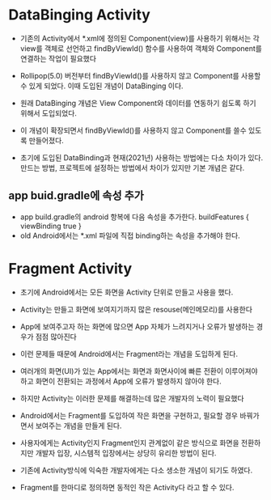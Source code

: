 # DataBinging Activity
* 기존의 Activity에서 *.xml에 정의된 Component(view)를 사용하기 위해서는
    각 view를 객체로 선언하고 findByViewId() 함수를 사용하여 객체와 Component를 연결하는 작업이 필요했다

* Rollipop(5.0) 버전부터 findByViewId()를 사용하지 않고 Component를 사용할 수 있게 되었다.
    이때 도입된 개념이 DataBinging 이다.
* 원래 DataBinging 개념은 View Component와 데이터를 연동하기 쉽도록 하기 위해서 도입되었다.
* 이 개념이 확장되면서 findByViewId()를 사용하지 않고 Component를 쓸수 있도록 만들어졌다.
* 초기에 도입된 DataBinding과 현재(2021년) 사용하는 방법에는 다소 차이가 있다.
    만드는 방법, 프로젝트에 설정하는 방법에서 차이가 있지만 기본 개념은 같다.

## app buid.gradle에 속성 추가
* app build.gradle의 android 항복에 다음 속성을 추가한다.
    buildFeatures {
        viewBinding true
    }
* old Android에서는 *.xml 파일에 직접 binding하는 속성을 추가해야 한다.

# Fragment Activity
* 초기에 Android에서는 모든 화면을 Activity 단위로 만들고 사용을 했다.
* Activity는 만들고 화면에 보여지기까지 많은 resouse(메인메모리)를 사용한다
* App에 보여주고자 하는 화면에 많으면 App 자체가 느려지거나 오류가 발생하는 경우가 점점 많아진다
* 이런 문제들 때문에 Android에서는 Fragment라는 개념을 도입하게 된다.
* 여러개의 화면(UI)가 있는 App에서는 화면과 화면사이에 빠른 전환이 이루어져야 하고
    화면이 전환되는 과정에서 App에 오류가 발생하지 않아야 한다.
* 하지만 Activity는 이러한 문제를 해결하는데 많은 개발자의 노력이 필요했다
* Android에서는 Fragment를 도입하여 작은 화면을 구현하고, 필요할 경우 바꿔가면서 보여주는 개념을 만들게 된다.
* 사용자에게는 Activity인지 Fragment인지 관계없이 같은 방식으로 화면을 전환하지만 개발자 입장, 시스템적 입장에서는
    상당히 유리한 방법이 된다.
* 기존에 Activity방식에 익숙한 개발자에게는 다소 생소한 개념이 되기도 하였다.

* Fragment를 한마디로 정의하면 동적인 작은 Activity다 라고 할 수 있다.
